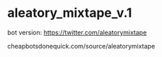 # aleatory_mixtape_v.1

bot version: https://twitter.com/aleatorymixtape

cheapbotsdonequick.com/source/aleatorymixtape
